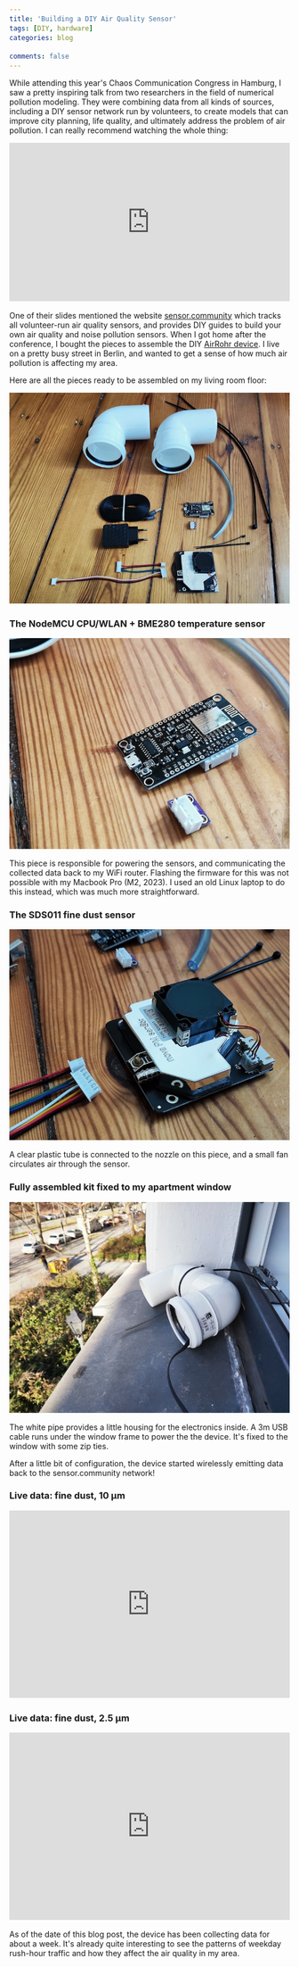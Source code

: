 ```yaml
---
title: 'Building a DIY Air Quality Sensor'
tags: [DIY, hardware]
categories: blog

comments: false
---
```


While attending this year's Chaos Communication Congress in Hamburg, I saw a pretty inspiring talk from two researchers in the field of numerical pollution modeling. They were combining data from all kinds of sources, including a DIY sensor network run by volunteers, to create models that can improve city planning, life quality, and ultimately address the problem of air pollution. I can really recommend watching the whole thing:

<iframe width="100%" style="aspect-ratio: 16/9;" src="https://media.ccc.de/v/37c3-11975-numerical_air_quality_modeling_systems/oembed" frameborder="0" allowfullscreen></iframe>

One of their slides mentioned the website [sensor.community](https://sensor.community/) which tracks all volunteer-run air quality sensors, and provides DIY guides to build your own air quality and noise pollution sensors. When I got home after the conference, I bought the pieces to assemble the DIY [AirRohr device](https://sensor.community/en/sensors/airrohr/). I live on a pretty busy street in Berlin, and wanted to get a sense of how much air pollution is affecting my area.

Here are all the pieces ready to be assembled on my living room floor:

![The kit pieces for DIY sensor.community](sensor-community-pieces.jpg)

### The NodeMCU CPU/WLAN + BME280 temperature sensor

![The NodeMCU CPU/WLAN](nodeMCU-cpu-wlan.jpg)

This piece is responsible for powering the sensors, and communicating the collected data back to my WiFi router. Flashing the firmware for this was not possible with my Macbook Pro (M2, 2023). I used an old Linux laptop to do this instead, which was much more straightforward.

### The SDS011 fine dust sensor

![The SDS011 fine dust sensor](sds011-fine-dust-sensor.jpg)

A clear plastic tube is connected to the nozzle on this piece, and a small fan circulates air through the sensor.

### Fully assembled kit fixed to my apartment window

![The assembled kit for sensor.community](sensor-community-kit-assembled.jpg)

The white pipe provides a little housing for the electronics inside. A 3m USB cable runs under the window frame to power the the device. It's fixed to the window with some zip ties.

After a little bit of configuration, the device started wirelessly emitting data back to the sensor.community network!

### Live data: fine dust, 10 µm

<iframe src="https://api-rrd.madavi.de:3000/grafana/d-solo/GUaL5aZMz/pm-sensors?orgId=1&var-chipID=esp8266-5627249&var-type=SDS011&var-query0=sensors&from=1706310000000&panelId=5" width="100%" style="aspect-ratio: 3/2;" frameborder="0"></iframe>

### Live data: fine dust, 2.5 µm

<iframe src="https://api-rrd.madavi.de:3000/grafana/d-solo/GUaL5aZMz/pm-sensors?orgId=1&var-chipID=esp8266-5627249&var-type=SDS011&var-query0=sensors&from=1706310000000&panelId=13" width="100%" style="aspect-ratio: 3/2;" frameborder="0"></iframe>

As of the date of this blog post, the device has been collecting data for about a week. It's already quite interesting to see the patterns of weekday rush-hour traffic and how they affect the air quality in my area.
